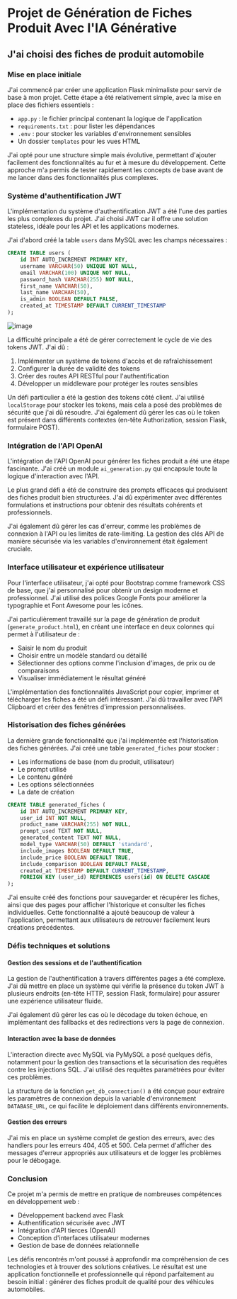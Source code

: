 # Projet de Génération de Fiches Produit Avec l'IA Générative

## J'ai choisi des fiches de produit automobile

### Mise en place initiale

J'ai commencé par créer une application Flask minimaliste pour servir de base à mon projet. Cette étape a été relativement simple, avec la mise en place des fichiers essentiels :
- `app.py` : le fichier principal contenant la logique de l'application
- `requirements.txt` : pour lister les dépendances
- `.env` : pour stocker les variables d'environnement sensibles
- Un dossier `templates` pour les vues HTML

J'ai opté pour une structure simple mais évolutive, permettant d'ajouter facilement des fonctionnalités au fur et à mesure du développement. Cette approche m'a permis de tester rapidement les concepts de base avant de me lancer dans des fonctionnalités plus complexes.

### Système d'authentification JWT

L'implémentation du système d'authentification JWT a été l'une des parties les plus complexes du projet. J'ai choisi JWT car il offre une solution stateless, idéale pour les API et les applications modernes.

J'ai d'abord créé la table `users` dans MySQL avec les champs nécessaires :
```sql
CREATE TABLE users (
    id INT AUTO_INCREMENT PRIMARY KEY,
    username VARCHAR(50) UNIQUE NOT NULL,
    email VARCHAR(100) UNIQUE NOT NULL,
    password_hash VARCHAR(255) NOT NULL,
    first_name VARCHAR(50),
    last_name VARCHAR(50),
    is_admin BOOLEAN DEFAULT FALSE,
    created_at TIMESTAMP DEFAULT CURRENT_TIMESTAMP
);
```
![image](https://github.com/user-attachments/assets/f85277bf-7c5d-4b8b-ae18-0f275e60033b)


La difficulté principale a été de gérer correctement le cycle de vie des tokens JWT. J'ai dû :
1. Implémenter un système de tokens d'accès et de rafraîchissement
2. Configurer la durée de validité des tokens
3. Créer des routes API RESTful pour l'authentification
4. Développer un middleware pour protéger les routes sensibles

Un défi particulier a été la gestion des tokens côté client. J'ai utilisé `localStorage` pour stocker les tokens, mais cela a posé des problèmes de sécurité que j'ai dû résoudre. J'ai également dû gérer les cas où le token est présent dans différents contextes (en-tête Authorization, session Flask, formulaire POST).

### Intégration de l'API OpenAI

L'intégration de l'API OpenAI pour générer les fiches produit a été une étape fascinante. J'ai créé un module `ai_generation.py` qui encapsule toute la logique d'interaction avec l'API.

Le plus grand défi a été de construire des prompts efficaces qui produisent des fiches produit bien structurées. J'ai dû expérimenter avec différentes formulations et instructions pour obtenir des résultats cohérents et professionnels.

J'ai également dû gérer les cas d'erreur, comme les problèmes de connexion à l'API ou les limites de rate-limiting. La gestion des clés API de manière sécurisée via les variables d'environnement était également cruciale.

### Interface utilisateur et expérience utilisateur

Pour l'interface utilisateur, j'ai opté pour Bootstrap comme framework CSS de base, que j'ai personnalisé pour obtenir un design moderne et professionnel. J'ai utilisé des polices Google Fonts pour améliorer la typographie et Font Awesome pour les icônes.

J'ai particulièrement travaillé sur la page de génération de produit (`generate_product.html`), en créant une interface en deux colonnes qui permet à l'utilisateur de :
- Saisir le nom du produit
- Choisir entre un modèle standard ou détaillé
- Sélectionner des options comme l'inclusion d'images, de prix ou de comparaisons
- Visualiser immédiatement le résultat généré

L'implémentation des fonctionnalités JavaScript pour copier, imprimer et télécharger les fiches a été un défi intéressant. J'ai dû travailler avec l'API Clipboard et créer des fenêtres d'impression personnalisées.

### Historisation des fiches générées

La dernière grande fonctionnalité que j'ai implémentée est l'historisation des fiches générées. J'ai créé une table `generated_fiches` pour stocker :
- Les informations de base (nom du produit, utilisateur)
- Le prompt utilisé
- Le contenu généré
- Les options sélectionnées
- La date de création

```sql
CREATE TABLE generated_fiches (
    id INT AUTO_INCREMENT PRIMARY KEY,
    user_id INT NOT NULL,
    product_name VARCHAR(255) NOT NULL,
    prompt_used TEXT NOT NULL,
    generated_content TEXT NOT NULL,
    model_type VARCHAR(50) DEFAULT 'standard',
    include_images BOOLEAN DEFAULT TRUE,
    include_price BOOLEAN DEFAULT TRUE,
    include_comparison BOOLEAN DEFAULT FALSE,
    created_at TIMESTAMP DEFAULT CURRENT_TIMESTAMP,
    FOREIGN KEY (user_id) REFERENCES users(id) ON DELETE CASCADE
);
```

J'ai ensuite créé des fonctions pour sauvegarder et récupérer les fiches, ainsi que des pages pour afficher l'historique et consulter les fiches individuelles. Cette fonctionnalité a ajouté beaucoup de valeur à l'application, permettant aux utilisateurs de retrouver facilement leurs créations précédentes.

### Défis techniques et solutions

#### Gestion des sessions et de l'authentification

La gestion de l'authentification à travers différentes pages a été complexe. J'ai dû mettre en place un système qui vérifie la présence du token JWT à plusieurs endroits (en-tête HTTP, session Flask, formulaire) pour assurer une expérience utilisateur fluide.

J'ai également dû gérer les cas où le décodage du token échoue, en implémentant des fallbacks et des redirections vers la page de connexion.

#### Interaction avec la base de données

L'interaction directe avec MySQL via PyMySQL a posé quelques défis, notamment pour la gestion des transactions et la sécurisation des requêtes contre les injections SQL. J'ai utilisé des requêtes paramétrées pour éviter ces problèmes.

La structure de la fonction `get_db_connection()` a été conçue pour extraire les paramètres de connexion depuis la variable d'environnement `DATABASE_URL`, ce qui facilite le déploiement dans différents environnements.

#### Gestion des erreurs

J'ai mis en place un système complet de gestion des erreurs, avec des handlers pour les erreurs 404, 405 et 500. Cela permet d'afficher des messages d'erreur appropriés aux utilisateurs et de logger les problèmes pour le débogage.

### Conclusion

Ce projet m'a permis de mettre en pratique de nombreuses compétences en développement web :
- Développement backend avec Flask
- Authentification sécurisée avec JWT
- Intégration d'API tierces (OpenAI)
- Conception d'interfaces utilisateur modernes
- Gestion de base de données relationnelle

Les défis rencontrés m'ont poussé à approfondir ma compréhension de ces technologies et à trouver des solutions créatives. Le résultat est une application fonctionnelle et professionnelle qui répond parfaitement au besoin initial : générer des fiches produit de qualité pour des véhicules automobiles.
